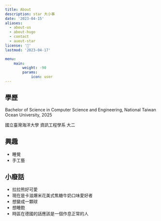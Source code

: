 ```yaml
---
title: About
description: star 大小事
date: '2023-04-15'
aliases:
  - about-us
  - about-hugo
  - contact
  - auout-star
license: '🥕'
lastmod: '2023-04-17'

menu:
    main: 
        weight: -90
        params:
            icon: user
---
```

## 學歷
Bachelor of Science in Computer Science and Engineering, National Taiwan Ocean University, 2025

國立臺灣海洋大學 資訊工程學系 大二
## 興趣
- 睡覺
- 手工藝
## 小廢話
- 拉拉熊好可愛
- 現在是卡滋爆米花美式焦糖牛奶口味愛好者
- 想變成一顆球
- 想睡飽
- 時區在德國的話應該是一個作息正常的人


